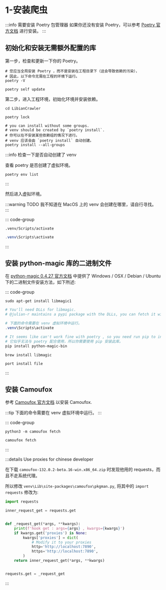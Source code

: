 # 1-安装爬虫

:::info 需要安装 Poetry 包管理器
如果你还没有安装 Poetry，可以参考 [Poetry 官方文档](https://python-poetry.org/docs/#installation) 进行安装。
:::

## 初始化和安装无需额外配置的库

第一步，检查和更新一下你的 Poetry。

```shell
# 您应当全局安装 Poetry ，而不是安装在工程目录下（这会导致依赖的污染），
# 因此，以下命令无需在工程的环境下运行。
poetry -V

poetry self update
```

第二步，进入工程环境，初始化环境并安装依赖。

```shell
cd LibianCrawler

poetry lock

# you can install without some groups.
# venv should be created by `poetry install`.
# 你可以在不安装某些依赖组的情况下进行。
# venv 应该会由 `poetry install` 自动创建。
poetry install --all-groups
```

:::info 检查一下是否自动创建了 venv

查看 poetry 是否创建了虚拟环境。

```shell
poetry env list
```

:::

然后进入虚拟环境。

:::warning TODO
我不知道在 MacOS 上的 venv 会创建在哪里，请自行寻找。
:::

::: code-group

```shell [Linux]
.venv/Scripts/activate
```

```powershell [Windows]
.venv\Scripts\activate
```

:::

## 安装 python-magic 库的二进制文件

在 [python-magic 0.4.27 官方文档](https://pypi.org/project/python-magic/0.4.27/)
中提供了 Windows / OSX / Debian / Ubuntu 下的二进制文件安装方法，如下所述:

::: code-group

```shell [Debian/Ubuntu]
sudo apt-get install libmagic1
```

```powershell [Windows]
# You'll need DLLs for libmagic.
# @julian-r maintains a pypi package with the DLLs, you can fetch it with:

# 下面的命令需要在 venv 虚拟环境中运行。
.venv\Scripts\activate

# It seems like can't work fine with poetry , so you need run pip to install.
# 它似乎无法与 poetry 配合使用，所以你需要使用 pip 安装此库。
pip install python-magic-bin
```

```shell [OSX using Homebrew]
brew install libmagic
```

```shell [OSX using macports]
port install file
```

:::

## 安装 Camoufox

参考 [Camoufox 官方文档](https://github.com/daijro/camoufox/tree/main/pythonlib#installation) 以安装 Camoufox.

:::tip
下面的命令需要在 venv 虚拟环境中运行。
:::

::: code-group

```shell [Linux or MacOS]
python3 -m camoufox fetch
```

```powershell [Windows]
camoufox fetch
```

:::

:::details Use proxies for chinese developer

在下载 `camoufox-132.0.2-beta.16-win.x86_64.zip` 时发现他用的 requests，而且不走系统代理。

所以修改 `venv\Lib\site-packages\camoufox\pkgman.py`, 将其中的 `import requests` 修改为:

```python
import requests

inner_request_get = requests.get


def _request_get(*args, **kwargs):
    print(f'hook get : args={args} , kwargs={kwargs}')
    if kwargs.get('proxies') is None:
        kwargs['proxies'] = dict(
            # Modify it to your proxies
            http='http://localhost:7890',
            https='http://localhost:7890',
        )
    return inner_request_get(*args, **kwargs)


requests.get = _request_get
```

:::
